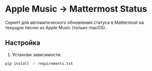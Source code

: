 # Apple Music → Mattermost Status

Скрипт для автоматического обновления статуса в Mattermost на текущую песню из Apple Music (только macOS).

## Настройка

1. Установи зависимости:

```bash
pip install -r requirements.txt
